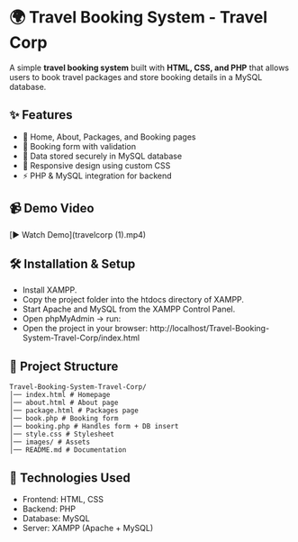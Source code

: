 # 🌍 Travel Booking System - Travel Corp

A simple **travel booking system** built with **HTML, CSS, and PHP** that allows users to book travel packages and store booking details in a MySQL database.  

## ✨ Features
- 📌 Home, About, Packages, and Booking pages  
- 📝 Booking form with validation  
- 💾 Data stored securely in MySQL database  
- 🎨 Responsive design using custom CSS  
- ⚡ PHP & MySQL integration for backend  

## 📹 Demo Video

[▶️ Watch Demo](travelcorp (1).mp4)

## 🛠️ Installation & Setup

- Install XAMPP.
- Copy the project folder into the htdocs directory of XAMPP.
- Start Apache and MySQL from the XAMPP Control Panel.
- Open phpMyAdmin → run:
- Open the project in your browser:  http://localhost/Travel-Booking-System-Travel-Corp/index.html

## 📂 Project Structure
```
Travel-Booking-System-Travel-Corp/
│── index.html # Homepage
│── about.html # About page
│── package.html # Packages page
│── book.php # Booking form
│── booking.php # Handles form + DB insert
│── style.css # Stylesheet
│── images/ # Assets
│── README.md # Documentation
```
## 🚀 Technologies Used

  - Frontend: HTML, CSS
  - Backend: PHP
  - Database: MySQL
  - Server: XAMPP (Apache + MySQL)
